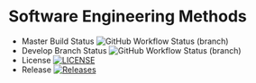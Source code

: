 # Software Engineering Methods
* Master Build Status ![GitHub Workflow Status (branch)](https://img.shields.io/github/actions/workflow/status/M6xxy/dockerTestV2/main.yml?branch=master)
* Develop Branch Status ![GitHub Workflow Status (branch)](https://img.shields.io/github/actions/workflow/status/M6xxy/dockerTestV2/main.yml?branch=develop)
* License [![LICENSE](https://img.shields.io/github/license/M6xxy/dockerTestV2.svg?style=flat-square)]([https://github.com/M6xxy/dockerTestV2/master/LICENSE])
* Release [![Releases](https://img.shields.io/github/release/M6xxy/dockerTestV2/all.svg?style=flat-square)](https://github.com/M6xxy/dockerTestV2/releases)
